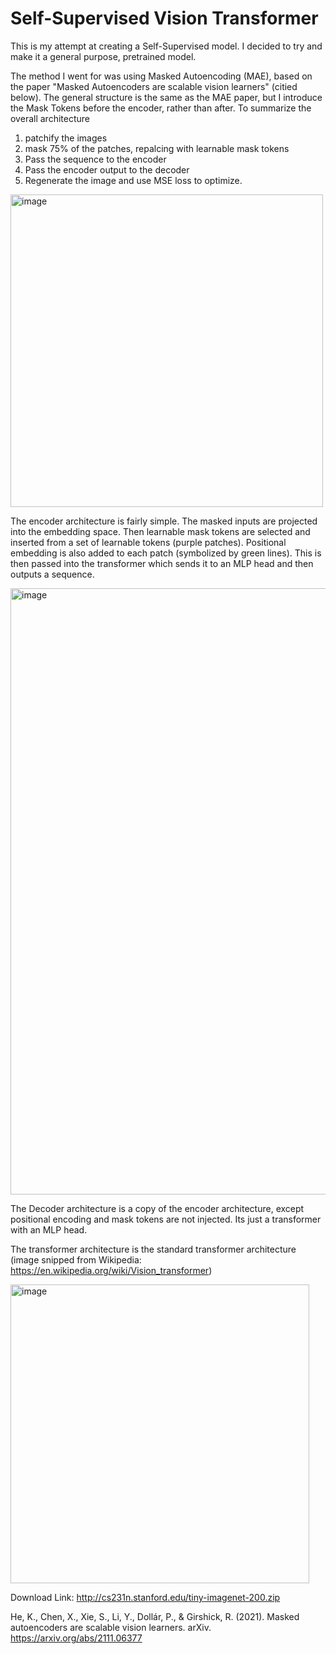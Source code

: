# Self-Supervised Vision Transformer

This is my attempt at creating a Self-Supervised model. I decided to try and make it a general purpose, pretrained model. 

The method I went for was using Masked Autoencoding (MAE), based on the paper "Masked Autoencoders are scalable vision learners" (citied below). The general structure is the same as the MAE paper, but I introduce the Mask Tokens before the encoder, rather than after. To summarize the overall architecture
 1. patchify the images
 2. mask 75% of the patches, repalcing with learnable mask tokens
 3. Pass the sequence to the encoder
 4. Pass the encoder output to the decoder
 5. Regenerate the image and use MSE loss to optimize. 


<img width="500" alt="image" src="https://github.com/user-attachments/assets/df9d888d-e844-4c8e-9f60-22bf0479445b">

The encoder architecture is fairly simple. The masked inputs are projected into the embedding space. Then learnable mask tokens are selected and inserted from a set of learnable tokens (purple patches). Positional embedding is also added to each patch (symbolized by green lines). This is then passed into the transformer which sends it to an MLP head and then outputs a sequence. 


<img width="970" alt="image" src="https://github.com/user-attachments/assets/e4f86231-dbaa-4546-bb6c-5014cdc7bab2">

The Decoder architecture is a copy of the encoder architecture, except positional encoding and mask tokens are not injected. Its just a transformer with an MLP head.

The transformer architecture is the standard transformer architecture (image snipped from Wikipedia: https://en.wikipedia.org/wiki/Vision_transformer)

<img width="478" alt="image" src="https://github.com/user-attachments/assets/058256dd-018b-4017-9731-ee232c7d9e57">


Download Link: http://cs231n.stanford.edu/tiny-imagenet-200.zip


He, K., Chen, X., Xie, S., Li, Y., Dollár, P., & Girshick, R. (2021). Masked autoencoders are scalable vision learners. arXiv. https://arxiv.org/abs/2111.06377

